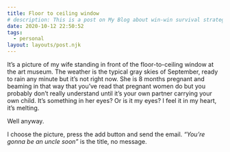 ```yaml
---
title: Floor to ceiling window
# description: This is a post on My Blog about win-win survival strategies.
date: 2020-10-12 22:50:52
tags:
  - personal
layout: layouts/post.njk
---
```


It’s a picture of my wife standing in front of the floor-to-ceiling window at the art museum. The weather is the typical gray skies of September, ready to rain any minute but it’s not right now. She is 8 months pregnant and beaming in that way that you’ve read that pregnant women do but you probably don’t really understand until it’s your own partner carrying your own child. It’s something in her eyes? Or is it my eyes? I feel it in my heart, it’s melting.

Well anyway.

I choose the picture, press the add button and send the email. _“You’re gonna be an uncle soon”_ is the title, no message.
